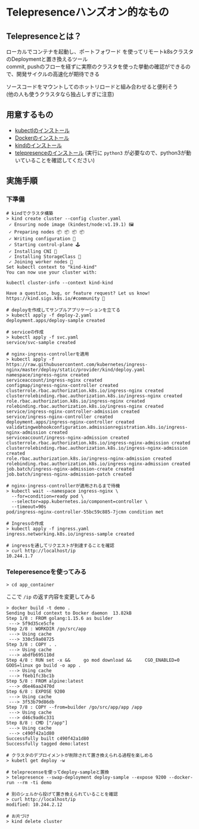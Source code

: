# Telepresenceハンズオン的なもの

## Telepresenceとは？

ローカルでコンテナを起動し、ポートフォワード を使ってリモートk8sクラスタのDeploymentと置き換えるツール  
commit, pushのフローを経ずに実際のクラスタを使った挙動の確認ができるので、開発サイクルの高速化が期待できる  

ソースコードをマウントしてのホットリロードと組み合わせると便利そう  
(他の人も使うクラスタなら独占しすぎに注意)  

## 用意するもの

- [kubectlのインストール](https://kubernetes.io/ja/docs/tasks/tools/install-kubectl/)
- [Dockerのインストール](https://docs.docker.com/get-docker/)
- [kindのインストール](https://kind.sigs.k8s.io/docs/user/quick-start/#installation)
- [telepresenceのインストール](https://www.telepresence.io/reference/install) (実行に `python3` が必要なので、python3が動いていることを確認してください)

## 実施手順

### 下準備

```
# kindでクラスタ構築
> kind create cluster --config cluster.yaml
 ✓ Ensuring node image (kindest/node:v1.19.1) 🖼
 ✓ Preparing nodes 📦 📦 📦 📦
 ✓ Writing configuration 📜
 ✓ Starting control-plane 🕹️
 ✓ Installing CNI 🔌
 ✓ Installing StorageClass 💾
 ✓ Joining worker nodes 🚜
Set kubectl context to "kind-kind"
You can now use your cluster with:

kubectl cluster-info --context kind-kind

Have a question, bug, or feature request? Let us know! https://kind.sigs.k8s.io/#community 🙂

# deployを作成してサンプルアプリケーションを立てる
> kubectl apply -f deploy-2.yaml
deployment.apps/deploy-sample created

# serviceの作成
> kubectl apply -f svc.yaml
service/svc-sample created

# nginx-ingress-controllerを適用
> kubectl apply -f https://raw.githubusercontent.com/kubernetes/ingress-nginx/master/deploy/static/provider/kind/deploy.yaml
namespace/ingress-nginx created
serviceaccount/ingress-nginx created
configmap/ingress-nginx-controller created
clusterrole.rbac.authorization.k8s.io/ingress-nginx created
clusterrolebinding.rbac.authorization.k8s.io/ingress-nginx created
role.rbac.authorization.k8s.io/ingress-nginx created
rolebinding.rbac.authorization.k8s.io/ingress-nginx created
service/ingress-nginx-controller-admission created
service/ingress-nginx-controller created
deployment.apps/ingress-nginx-controller created
validatingwebhookconfiguration.admissionregistration.k8s.io/ingress-nginx-admission created
serviceaccount/ingress-nginx-admission created
clusterrole.rbac.authorization.k8s.io/ingress-nginx-admission created
clusterrolebinding.rbac.authorization.k8s.io/ingress-nginx-admission created
role.rbac.authorization.k8s.io/ingress-nginx-admission created
rolebinding.rbac.authorization.k8s.io/ingress-nginx-admission created
job.batch/ingress-nginx-admission-create created
job.batch/ingress-nginx-admission-patch created

# nginx-ingress-controllerが適用されるまで待機
> kubectl wait --namespace ingress-nginx \
  --for=condition=ready pod \
  --selector=app.kubernetes.io/component=controller \
  --timeout=90s
pod/ingress-nginx-controller-55bc59c885-7jcmn condition met

# Ingressの作成
> kubectl apply -f ingress.yaml
ingress.networking.k8s.io/ingress-sample created

# ingressを通してリクエストが到達することを確認
> curl http://localhost/ip
10.244.1.7
```

### Teleperesenceを使ってみる

```
> cd app_container

```

ここで `/ip` の返す内容を変更してみる

```
> docker build -t demo .
Sending build context to Docker daemon  13.82kB
Step 1/8 : FROM golang:1.15.6 as builder
 ---> 5f9d35ce5cfe
Step 2/8 : WORKDIR /go/src/app
 ---> Using cache
 ---> 330c59a08725
Step 3/8 : COPY . .
 ---> Using cache
 ---> abdfb695110d
Step 4/8 : RUN set -x &&     go mod download &&     CGO_ENABLED=0 GOOS=linux go build -o app .
 ---> Using cache
 ---> f6eb1fc3bc1b
Step 5/8 : FROM alpine:latest
 ---> d6e46aa2470d
Step 6/8 : EXPOSE 9200
 ---> Using cache
 ---> 3f53b79d86db
Step 7/8 : COPY --from=builder /go/src/app/app /app
 ---> Using cache
 ---> d46c9ad6c331
Step 8/8 : CMD ["/app"]
 ---> Using cache
 ---> c490f42a1d80
Successfully built c490f42a1d80
Successfully tagged demo:latest

# クラスタのデプロイメントが削除されて置き換えられる過程を楽しめる
> kubetl get deploy -w

# teleprecenseを使ってdeploy-sampleと置換
> telepresence --swap-deployment deploy-sample --expose 9200 --docker-run --rm -ti demo

# 別のシェルから投げて置き換えられていることを確認
> curl http://localhost/ip
modified: 10.244.2.12

# お片づけ
> kind delete cluster

```
